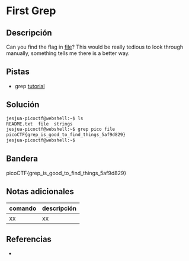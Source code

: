 # First Grep

## Descripción
Can you find the flag in [file](https://jupiter.challenges.picoctf.org/static/515f19f3612bfd97cd3f0c0ba32bd864/file)? This would be really tedious to look through manually, something tells me there is a better way.

## Pistas
- grep [tutorial](https://ryanstutorials.net/linuxtutorial/grep.php)

## Solución
```bash
jesjua-picoctf@webshell:~$ ls
README.txt  file  strings
jesjua-picoctf@webshell:~$ grep pico file 
picoCTF{grep_is_good_to_find_things_5af9d829}
jesjua-picoctf@webshell:~$
```

## Bandera
picoCTF{grep_is_good_to_find_things_5af9d829}

## Notas adicionales
| comando | descripción |
| ------ | ------ |
| xx | xx |

## Referencias
- []()
